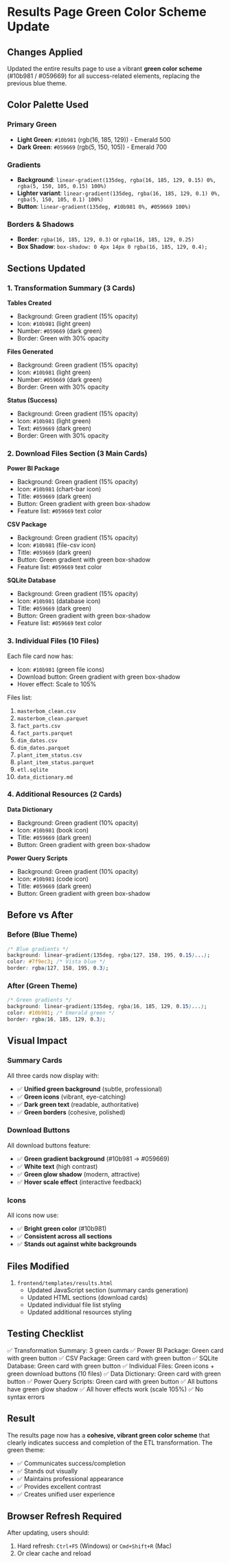 # Results Page Green Color Scheme Update

## Changes Applied
Updated the entire results page to use a vibrant **green color scheme** (#10b981 / #059669) for all success-related elements, replacing the previous blue theme.

## Color Palette Used

### Primary Green
- **Light Green**: `#10b981` (rgb(16, 185, 129)) - Emerald 500
- **Dark Green**: `#059669` (rgb(5, 150, 105)) - Emerald 700

### Gradients
- **Background**: `linear-gradient(135deg, rgba(16, 185, 129, 0.15) 0%, rgba(5, 150, 105, 0.15) 100%)`
- **Lighter variant**: `linear-gradient(135deg, rgba(16, 185, 129, 0.1) 0%, rgba(5, 150, 105, 0.1) 100%)`
- **Button**: `linear-gradient(135deg, #10b981 0%, #059669 100%)`

### Borders & Shadows
- **Border**: `rgba(16, 185, 129, 0.3)` or `rgba(16, 185, 129, 0.25)`
- **Box Shadow**: `box-shadow: 0 4px 14px 0 rgba(16, 185, 129, 0.4);`

## Sections Updated

### 1. Transformation Summary (3 Cards)
**Tables Created**
- Background: Green gradient (15% opacity)
- Icon: `#10b981` (light green)
- Number: `#059669` (dark green)
- Border: Green with 30% opacity

**Files Generated**
- Background: Green gradient (15% opacity)
- Icon: `#10b981` (light green)
- Number: `#059669` (dark green)
- Border: Green with 30% opacity

**Status (Success)**
- Background: Green gradient (15% opacity)
- Icon: `#10b981` (light green)
- Text: `#059669` (dark green)
- Border: Green with 30% opacity

### 2. Download Files Section (3 Main Cards)

**Power BI Package**
- Background: Green gradient (15% opacity)
- Icon: `#10b981` (chart-bar icon)
- Title: `#059669` (dark green)
- Button: Green gradient with green box-shadow
- Feature list: `#059669` text color

**CSV Package**
- Background: Green gradient (15% opacity)
- Icon: `#10b981` (file-csv icon)
- Title: `#059669` (dark green)
- Button: Green gradient with green box-shadow
- Feature list: `#059669` text color

**SQLite Database**
- Background: Green gradient (15% opacity)
- Icon: `#10b981` (database icon)
- Title: `#059669` (dark green)
- Button: Green gradient with green box-shadow
- Feature list: `#059669` text color

### 3. Individual Files (10 Files)
Each file card now has:
- Icon: `#10b981` (green file icons)
- Download button: Green gradient with green box-shadow
- Hover effect: Scale to 105%

Files list:
1. `masterbom_clean.csv`
2. `masterbom_clean.parquet`
3. `fact_parts.csv`
4. `fact_parts.parquet`
5. `dim_dates.csv`
6. `dim_dates.parquet`
7. `plant_item_status.csv`
8. `plant_item_status.parquet`
9. `etl.sqlite`
10. `data_dictionary.md`

### 4. Additional Resources (2 Cards)

**Data Dictionary**
- Background: Green gradient (10% opacity)
- Icon: `#10b981` (book icon)
- Title: `#059669` (dark green)
- Button: Green gradient with green box-shadow

**Power Query Scripts**
- Background: Green gradient (10% opacity)
- Icon: `#10b981` (code icon)
- Title: `#059669` (dark green)
- Button: Green gradient with green box-shadow

## Before vs After

### Before (Blue Theme)
```css
/* Blue gradients */
background: linear-gradient(135deg, rgba(127, 158, 195, 0.15)...);
color: #7f9ec3; /* Vista blue */
border: rgba(127, 158, 195, 0.3);
```

### After (Green Theme)
```css
/* Green gradients */
background: linear-gradient(135deg, rgba(16, 185, 129, 0.15)...);
color: #10b981; /* Emerald green */
border: rgba(16, 185, 129, 0.3);
```

## Visual Impact

### Summary Cards
All three cards now display with:
- ✅ **Unified green background** (subtle, professional)
- ✅ **Green icons** (vibrant, eye-catching)
- ✅ **Dark green text** (readable, authoritative)
- ✅ **Green borders** (cohesive, polished)

### Download Buttons
All download buttons feature:
- ✅ **Green gradient background** (#10b981 → #059669)
- ✅ **White text** (high contrast)
- ✅ **Green glow shadow** (modern, attractive)
- ✅ **Hover scale effect** (interactive feedback)

### Icons
All icons now use:
- ✅ **Bright green color** (#10b981)
- ✅ **Consistent across all sections**
- ✅ **Stands out against white backgrounds**

## Files Modified
1. `frontend/templates/results.html`
   - Updated JavaScript section (summary cards generation)
   - Updated HTML sections (download cards)
   - Updated individual file list styling
   - Updated additional resources styling

## Testing Checklist
✅ Transformation Summary: 3 green cards
✅ Power BI Package: Green card with green button
✅ CSV Package: Green card with green button
✅ SQLite Database: Green card with green button
✅ Individual Files: Green icons + green download buttons (10 files)
✅ Data Dictionary: Green card with green button
✅ Power Query Scripts: Green card with green button
✅ All buttons have green glow shadow
✅ All hover effects work (scale 105%)
✅ No syntax errors

## Result
The results page now has a **cohesive, vibrant green color scheme** that clearly indicates success and completion of the ETL transformation. The green theme:
- ✅ Communicates success/completion
- ✅ Stands out visually
- ✅ Maintains professional appearance
- ✅ Provides excellent contrast
- ✅ Creates unified user experience

## Browser Refresh Required
After updating, users should:
1. Hard refresh: `Ctrl+F5` (Windows) or `Cmd+Shift+R` (Mac)
2. Or clear cache and reload
